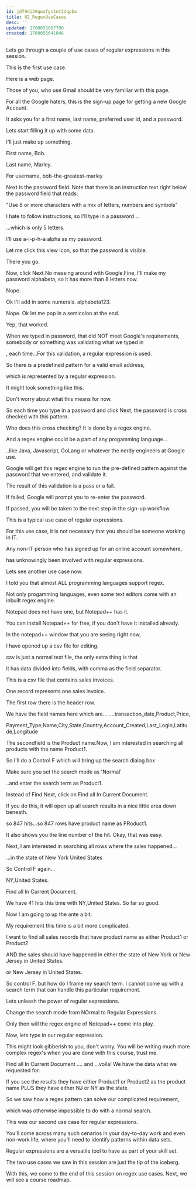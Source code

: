 ```yaml
---
id: jd79di39qwafgn1nt2dqpbo
title: 02_RegexUseCases
desc: ''
updated: 1700055687790
created: 1700055641046
---
```

Lets go through a couple of use cases of regular expressions in this session.

This is the first use case.

Here is a web page.

Those of you, who use Gmail should be very familiar with this page.

For all the Google haters, this is the sign-up page for getting a new Google Account.

It asks you for a first name, last name, preferred user id, and a password.

Lets start filling it up with some data.

I'll just make up something.

First name, Bob.

Last name, Marley.

For username, bob-the-greatest-marley

Next is the password field. Note that there is an instruction text right below the password field that reads:

"Use 8 or more characters with a mix of letters, numbers and symbols"

I hate to follow instructions, so I'll type in a password ...

...which is only 5 letters.

I'll use a-l-p-h-a alpha as my password.

Let me click this view icon, so that the password is visible.

There you go.

Now, click Next.No messing around with Google.Fine, I'll make my password alphabeta, so it has more than 8 letters now.

Nope.

Ok I'll add in some numerals. alphabeta123.

Nope. Ok let me pop in a semicolon at the end.

Yep, that worked.

When we typed in password, that did NOT meet Google's requirements, somebody or something was validating what we typed in

, each time...For this validation, a regular expression is used.

So there is a predefined pattern for a valid email address,

which is represented by a regular expression.

It might look something like this.

Don't worry about what this means for now.

So each time you type in a password and click Next, the password is cross checked with this pattern.

Who does this cross checking? It is done by a regex engine.

And a regex engine could be a part of any progamming language...

..like Java, Javascript, GoLang or whatever the nerdy engineers at Google use.

Google will get this regex engine to run the pre-defined pattern against the password that we entered, and validate it.

The result of this validation is a pass or a fail.

If failed, Google will prompt you to re-enter the password.

If passed, you will be taken to the next step in the sign-up workflow.

This is a typical use case of regular expressions.

For this use case, it is not necessary that you should be someone working in IT.

Any non-IT person who has signed up for an online account somewhere,

has unknowingly been involved with regular expressions.

Lets see another use case now.

I told you that almost ALL programming languages support regex.

Not only progamming languages, even some text editors come with an inbuilt regex engine.

Notepad does not have one, but Notepad++ has it.

You can install Notepad++ for free, if you don't have it installed already.

In the notepad++ window that you are seeing right now,

I have opened up a csv file for editing.

csv is just a normal text file, the only extra thing is that

it has data divided into fields, with comma as the field separator.

This is a csv file that contains sales invoices.

One record represents one sales invoice.

The first row there is the header row.

We have the field names here which are... ....transaction_date,Product,Price,

Payment_Type,Name,City,State,Country,Account_Created,Last_Login,Latitude,Longitude

The secondfield is the Product name.Now, I am interested in searching all products with the name Product1.

So I'll do a Control F which will bring up the search dialog box

Make sure you set the search mode as 'Normal'

..and enter the search term as Product1.

Instead of Find Next, click on Find all In Current Document.

If you do this, it will open up all search results in a nice little area down beneath.

so 847 hits...so 847 rows have product name as PRoduct1.

It also shows you the line number of the hit. Okay, that was easy.

Next, I am interested in searching all rows where the sales happened...

...in the state of New York United States

So Control F again...

NY,United States.

Find all In Current Document.

We have 41 hits this time with NY,United States. So far so good.

Now I am going to up the ante a bit.

My requirement this time is a bit more complicated.

I want to find all sales records that have product name as either Product1 or Product2

AND the sales should have happened in either the state of New York or New Jersey in United States.

or New Jersey in United States.

So control F. but how do I frame my search term. I cannot come up with a search term that can handle this particular requirement.

Lets unleash the power of regular expressions.

Change the search mode from NOrmal to Regular Expressions.

Only then will the regex engine of Notepad++ come into play.

Now, lets type in our regular expression.

This might look gibberish to you, don't worry. You will be writing much more complex regex's when you are done with this course, trust me.

Find all In Current Document .... and ...voila! We have the data what we requested for.

If you see the results they have either Product1 or Product2 as the product name PLUS they have either NJ or NY as the state.

So we saw how a regex pattern can solve our complicated requirement,

which was otherwise impossible to do with a normal search.

This was our second use case for regular expressions.

You'll come across many such cenarios in your day-to-day work and even non-work life, where you'll need to identify patterns within data sets.

Regular expressions are a versatile tool to have as part of your skill set.

The two use cases we saw in this session are just the tip of the iceberg.

With this, we come to the end of this session on regex use cases. Next, we will see a course roadmap.